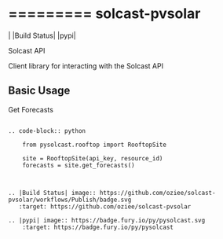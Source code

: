 =========
solcast-pvsolar
=========

| |Build Status| |pypi|




Solcast API

Client library for interacting with the Solcast API

Basic Usage
-----------

Get Forecasts
~~~~~~~~~~~~~

.. code-block:: python

    from pysolcast.rooftop import RooftopSite
    
    site = RooftopSite(api_key, resource_id)
    forecasts = site.get_forecasts()



.. |Build Status| image:: https://github.com/oziee/solcast-pvsolar/workflows/Publish/badge.svg
   :target: https://github.com/oziee/solcast-pvsolar

.. |pypi| image:: https://badge.fury.io/py/pysolcast.svg
    :target: https://badge.fury.io/py/pysolcast

